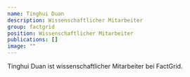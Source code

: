 ```yaml
---
name: Tinghui Duan
description: Wissenschaftlicher Mitarbeiter
group: factgrid
position: Wissenschaftlicher Mitarbeiter
publications: []
image: ""
---
```


Tinghui Duan ist wissenschaftlicher Mitarbeiter bei FactGrid.
